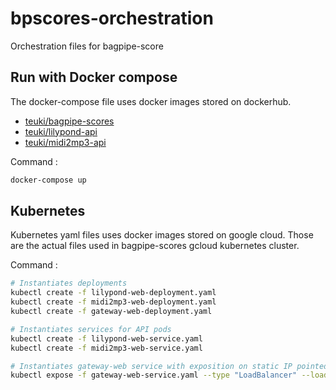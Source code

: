 # bpscores-orchestration
Orchestration files for bagpipe-score

## Run with Docker compose
The docker-compose file uses docker images stored on dockerhub.
- [teuki/bagpipe-scores](https://hub.docker.com/r/teuki/bagpipe-scores/) 
- [teuki/lilypond-api](https://hub.docker.com/r/teuki/lilypond-api/) 
- [teuki/midi2mp3-api](https://hub.docker.com/r/teuki/midi2mp3-api/) 

Command  :
```bash
docker-compose up
```

## Kubernetes
Kubernetes yaml files uses docker images stored on google cloud.  Those are the actual files used in bagpipe-scores gcloud kubernetes cluster.

Command :
```bash
# Instantiates deployments
kubectl create -f lilypond-web-deployment.yaml
kubectl create -f midi2mp3-web-deployment.yaml
kubectl create -f gateway-web-deployment.yaml

# Instantiates services for API pods
kubectl create -f lilypond-web-service.yaml
kubectl create -f midi2mp3-web-service.yaml

# Instantiates gateway-web service with exposition on static IP pointed by bagpipe-scores.com DNS
kubectl expose -f gateway-web-service.yaml --type "LoadBalancer" --load-balancer-ip='104.199.33.49'
```
